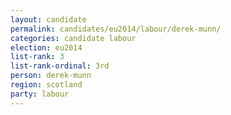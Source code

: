 ```yaml
---
layout: candidate
permalink: candidates/eu2014/labour/derek-munn/
categories: candidate labour
election: eu2014
list-rank: 3
list-rank-ordinal: 3rd
person: derek-munn
region: scotland
party: labour
---
```

